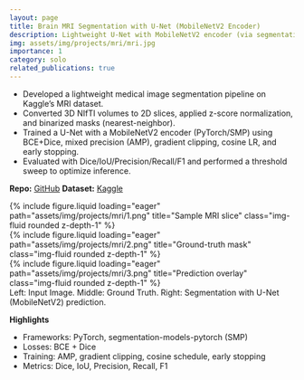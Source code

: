 ```yaml
---
layout: page
title: Brain MRI Segmentation with U-Net (MobileNetV2 Encoder)
description: Lightweight U-Net with MobileNetV2 encoder (via segmentation-models-pytorch) for 2D MRI/CT segmentation on Kaggle’s “MRI dataset for detection and analysis.” Converts 3D NIfTI to 2D, z-score normalizes images, binarizes masks (nearest-neighbor). Trains with BCE+Dice, AMP, grad clipping, early stopping; runs a threshold sweep and outputs visual tools overlay predictions.
img: assets/img/projects/mri/mri.jpg
importance: 1
category: solo
related_publications: true
---
```


- Developed a lightweight medical image segmentation pipeline on Kaggle’s MRI dataset.
- Converted 3D NIfTI volumes to 2D slices, applied z-score normalization, and binarized masks (nearest-neighbor). 
- Trained a U-Net with a MobileNetV2 encoder (PyTorch/SMP) using BCE+Dice, mixed precision (AMP), gradient clipping, cosine LR, and early stopping. 
- Evaluated with Dice/IoU/Precision/Recall/F1 and performed a threshold sweep to optimize inference.

**Repo:** [GitHub](https://github.com/Anika-Tahsin-S/MRI_Segmentation_with_U-Net_MobileNetV2_encoder)
**Dataset:** [Kaggle](https://www.kaggle.com/datasets/sudipde25/mri-dataset-for-detection-and-analysis/data)

<div class="row">
  <div class="col-sm mt-3 mt-md-0">
    {% include figure.liquid loading="eager" path="assets/img/projects/mri/1.png" title="Sample MRI slice" class="img-fluid rounded z-depth-1" %}
  </div>
  <div class="col-sm mt-3 mt-md-0">
    {% include figure.liquid loading="eager" path="assets/img/projects/mri/2.png" title="Ground-truth mask" class="img-fluid rounded z-depth-1" %}
  </div>
  <div class="col-sm mt-3 mt-md-0">
    {% include figure.liquid loading="eager" path="assets/img/projects/mri/3.png" title="Prediction overlay" class="img-fluid rounded z-depth-1" %}
  </div>
</div>
<div class="caption">
  Left: Input Image. Middle: Ground Truth. Right: Segmentation with U-Net (MobileNetV2) prediction.
</div>

**Highlights**
- Frameworks: PyTorch, segmentation-models-pytorch (SMP)
- Losses: BCE + Dice
- Training: AMP, gradient clipping, cosine schedule, early stopping
- Metrics: Dice, IoU, Precision, Recall, F1